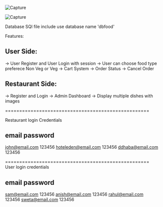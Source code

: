 ![Capture](https://user-images.githubusercontent.com/30375922/110690842-66264500-820a-11eb-84c0-337aa3ac8039.PNG)

![Capture](https://user-images.githubusercontent.com/30375922/110691074-ad143a80-820a-11eb-9d10-8ccd02561066.PNG)

Database SQl file include use database name 'dbfood'

Features:

User Side:
-------------------------------------------------
-> User Register and User Login with session
-> User can choose food type preferece Non Veg or Veg
-> Cart System
-> Order Status
-> Cancel Order

Restaurant Side:
-------------------------------------------------
-> Register and Login
-> Admin Dashboard
-> Display multiple dishes with images  

===================================================

Restaurant login Credentials

email              			password
-------------------------------------------------
john@email.com				123456
hoteleden@email.com			123456
ddhaba@email.com			123456

===================================================
User login credentials

email				password
---------------------------------------------------
sam@email.com			123456
anish@email.com			123456
rahul@email.com			123456
sweta@email.com			123456
